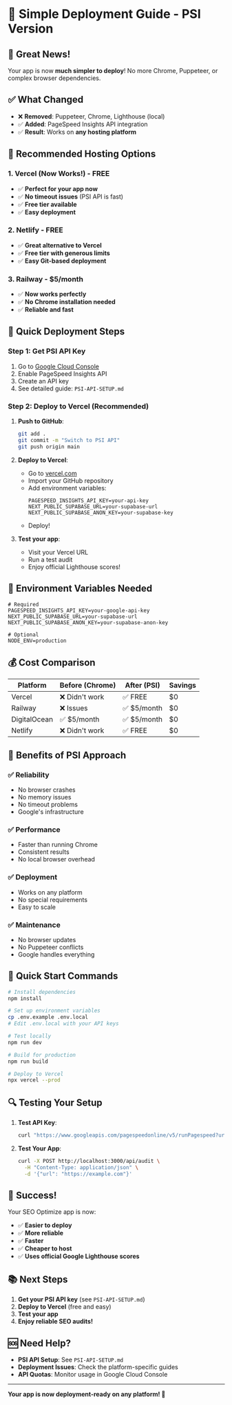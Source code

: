 # 🚀 Simple Deployment Guide - PSI Version

## 🎉 Great News!

Your app is now **much simpler to deploy**! No more Chrome, Puppeteer, or complex browser dependencies.

## ✅ What Changed

- ❌ **Removed**: Puppeteer, Chrome, Lighthouse (local)
- ✅ **Added**: PageSpeed Insights API integration
- ✅ **Result**: Works on **any hosting platform**

## 🎯 Recommended Hosting Options

### 1. **Vercel** (Now Works!) - FREE
- ✅ **Perfect for your app now**
- ✅ **No timeout issues** (PSI API is fast)
- ✅ **Free tier available**
- ✅ **Easy deployment**

### 2. **Netlify** - FREE
- ✅ **Great alternative to Vercel**
- ✅ **Free tier with generous limits**
- ✅ **Easy Git-based deployment**

### 3. **Railway** - $5/month
- ✅ **Now works perfectly**
- ✅ **No Chrome installation needed**
- ✅ **Reliable and fast**

## 🚀 Quick Deployment Steps

### Step 1: Get PSI API Key
1. Go to [Google Cloud Console](https://console.cloud.google.com/)
2. Enable PageSpeed Insights API
3. Create an API key
4. See detailed guide: `PSI-API-SETUP.md`

### Step 2: Deploy to Vercel (Recommended)

1. **Push to GitHub**:
   ```bash
   git add .
   git commit -m "Switch to PSI API"
   git push origin main
   ```

2. **Deploy to Vercel**:
   - Go to [vercel.com](https://vercel.com)
   - Import your GitHub repository
   - Add environment variables:
     ```
     PAGESPEED_INSIGHTS_API_KEY=your-api-key
     NEXT_PUBLIC_SUPABASE_URL=your-supabase-url
     NEXT_PUBLIC_SUPABASE_ANON_KEY=your-supabase-key
     ```
   - Deploy!

3. **Test your app**:
   - Visit your Vercel URL
   - Run a test audit
   - Enjoy official Lighthouse scores!

## 🔧 Environment Variables Needed

```env
# Required
PAGESPEED_INSIGHTS_API_KEY=your-google-api-key
NEXT_PUBLIC_SUPABASE_URL=your-supabase-url
NEXT_PUBLIC_SUPABASE_ANON_KEY=your-supabase-anon-key

# Optional
NODE_ENV=production
```

## 💰 Cost Comparison

| Platform | Before (Chrome) | After (PSI) | Savings |
|----------|----------------|-------------|---------|
| Vercel | ❌ Didn't work | ✅ FREE | $0 |
| Railway | ❌ Issues | ✅ $5/month | $0 |
| DigitalOcean | ✅ $5/month | ✅ $5/month | $0 |
| Netlify | ❌ Didn't work | ✅ FREE | $0 |

## 🎯 Benefits of PSI Approach

### ✅ **Reliability**
- No browser crashes
- No memory issues
- No timeout problems
- Google's infrastructure

### ✅ **Performance**
- Faster than running Chrome
- Consistent results
- No local browser overhead

### ✅ **Deployment**
- Works on any platform
- No special requirements
- Easy to scale

### ✅ **Maintenance**
- No browser updates
- No Puppeteer conflicts
- Google handles everything

## 🚀 Quick Start Commands

```bash
# Install dependencies
npm install

# Set up environment variables
cp .env.example .env.local
# Edit .env.local with your API keys

# Test locally
npm run dev

# Build for production
npm run build

# Deploy to Vercel
npx vercel --prod
```

## 🔍 Testing Your Setup

1. **Test API Key**:
   ```bash
   curl "https://www.googleapis.com/pagespeedonline/v5/runPagespeed?url=https://example.com&key=YOUR_API_KEY"
   ```

2. **Test Your App**:
   ```bash
   curl -X POST http://localhost:3000/api/audit \
     -H "Content-Type: application/json" \
     -d '{"url": "https://example.com"}'
   ```

## 🎉 Success!

Your SEO Optimize app is now:
- ✅ **Easier to deploy**
- ✅ **More reliable**
- ✅ **Faster**
- ✅ **Cheaper to host**
- ✅ **Uses official Google Lighthouse scores**

## 📚 Next Steps

1. **Get your PSI API key** (see `PSI-API-SETUP.md`)
2. **Deploy to Vercel** (free and easy)
3. **Test your app**
4. **Enjoy reliable SEO audits!**

## 🆘 Need Help?

- **PSI API Setup**: See `PSI-API-SETUP.md`
- **Deployment Issues**: Check the platform-specific guides
- **API Quotas**: Monitor usage in Google Cloud Console

---

**Your app is now deployment-ready on any platform! 🚀**


